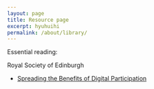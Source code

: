 ```yaml
---
layout: page
title: Resource page
excerpt: hyuhuihi
permalink: /about/library/
---
```



Essential reading: 

Royal Society of Edinburgh

- [Spreading the Benefits of Digital Participation](https://www.royalsoced.org.uk/1136_FinalReport.html)




